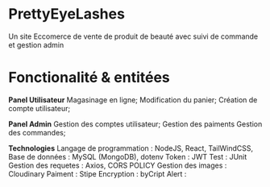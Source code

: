 # PrettyEyeLashes
Un site Eccomerce de vente de produit de beauté avec suivi de commande et gestion admin

# Fonctionalité & entitées
**Panel Utilisateur**
Magasinage en ligne;
Modification du panier;
Création de compte utilisateur;

**Panel Admin**
Gestion des comptes utilisateur;
Gestion des paiments 
Gestion des commandes;


**Technologies**
Langage de programmation : NodeJS, React, TailWindCSS, 
Base de données : MySQL (MongoDB), dotenv
Token : JWT
Test : JUnit
Gestion des requetes : Axios, CORS POLICY
Gestion des images : Cloudinary 
Paiment : Stipe
Encryption : byCript
Alert : 
